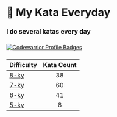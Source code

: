 # 🥋 My Kata Everyday

### I do several katas every day

###

[![Codewarrior Profile Badges](https://www.codewars.com/users/Comediant24/badges/large)](https://www.codewars.com/users/Comediant24)

###

| Difficulty                                                     | Kata Count |
| -------------------------------------------------------------- | :--------: |
| [8-ky](https://github.com/Comediant24/codewars/tree/main/8-ky) |     38     |
| [7-ky](https://github.com/Comediant24/codewars/tree/main/7-ky) |     60     |
| [6-ky](https://github.com/Comediant24/codewars/tree/main/6-ky) |     41     |
| [5-ky](https://github.com/Comediant24/codewars/tree/main/5-ky) |     8      |
